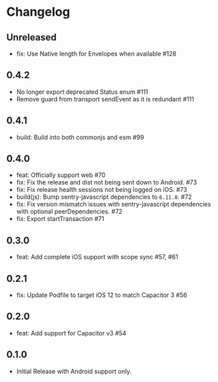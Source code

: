 # Changelog

## Unreleased

- fix: Use Native length for Envelopes when available #128

## 0.4.2

- No longer export deprecated Status enum #111
- Remove guard from transport sendEvent as it is redundant #111

## 0.4.1

- build: Build into both commonjs and esm #99

## 0.4.0

- feat: Officially support web #70
- fix: Fix the release and dist not being sent down to Android. #73
- fix: Fix release health sessions not being logged on iOS. #73
- build(js): Bump sentry-javascript dependencies to `6.11.0`. #72
- fix: Fix version mismatch issues with sentry-javascript dependencies with optional peerDependencies. #72
- fix: Export startTransaction #71

## 0.3.0

- feat: Add complete iOS support with scope sync #57, #61

## 0.2.1

- fix: Update Podfile to target iOS 12 to match Capacitor 3 #56

## 0.2.0

- feat: Add support for Capacitor v3 #54

## 0.1.0

- Initial Release with Android support only.
